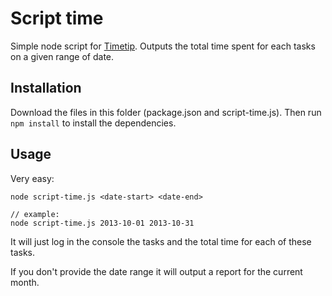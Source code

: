 # Script time

Simple node script for [Timetip](https://github.com/rstacruz/timetip). Outputs the total time spent for each tasks on a given range of date.

## Installation

Download the files in this folder (package.json and script-time.js). Then run `npm install` to install the dependencies.

## Usage

Very easy:

    node script-time.js <date-start> <date-end>

    // example:
    node script-time.js 2013-10-01 2013-10-31

It will just log in the console the tasks and the total time for each of these tasks.

If you don't provide the date range it will output a report for the current month.
